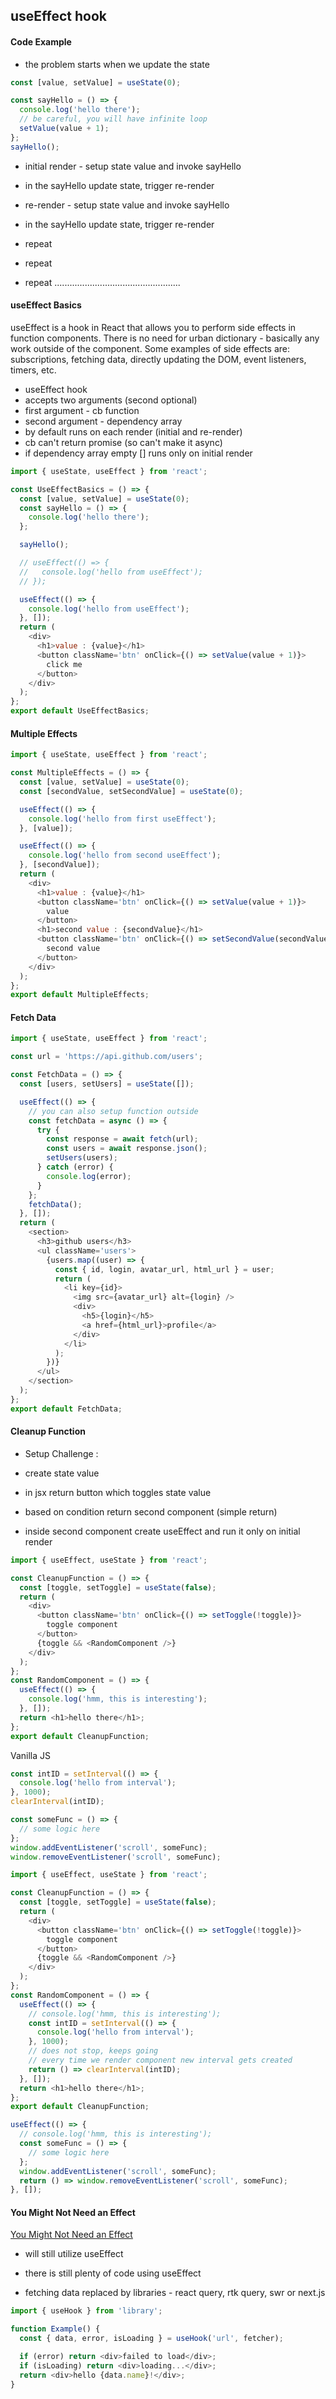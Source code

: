 ## useEffect hook

#### Code Example

- the problem starts when we update the state

```js
const [value, setValue] = useState(0);

const sayHello = () => {
  console.log('hello there');
  // be careful, you will have infinite loop
  setValue(value + 1);
};
sayHello();
```

- initial render - setup state value and invoke sayHello
- in the sayHello update state, trigger re-render

- re-render - setup state value and invoke sayHello
- in the sayHello update state, trigger re-render

- repeat
- repeat
- repeat
  ..................................................


#### useEffect Basics

useEffect is a hook in React that allows you to perform side effects in function components. There is no need for urban dictionary - basically any work outside of the component. Some examples of side effects are: subscriptions, fetching data, directly updating the DOM, event listeners, timers, etc.

- useEffect hook
- accepts two arguments (second optional)
- first argument - cb function
- second argument - dependency array
- by default runs on each render (initial and re-render)
- cb can't return promise (so can't make it async)
- if dependency array empty [] runs only on initial render

```js
import { useState, useEffect } from 'react';

const UseEffectBasics = () => {
  const [value, setValue] = useState(0);
  const sayHello = () => {
    console.log('hello there');
  };

  sayHello();

  // useEffect(() => {
  //   console.log('hello from useEffect');
  // });

  useEffect(() => {
    console.log('hello from useEffect');
  }, []);
  return (
    <div>
      <h1>value : {value}</h1>
      <button className='btn' onClick={() => setValue(value + 1)}>
        click me
      </button>
    </div>
  );
};
export default UseEffectBasics;
```

#### Multiple Effects

```js
import { useState, useEffect } from 'react';

const MultipleEffects = () => {
  const [value, setValue] = useState(0);
  const [secondValue, setSecondValue] = useState(0);

  useEffect(() => {
    console.log('hello from first useEffect');
  }, [value]);

  useEffect(() => {
    console.log('hello from second useEffect');
  }, [secondValue]);
  return (
    <div>
      <h1>value : {value}</h1>
      <button className='btn' onClick={() => setValue(value + 1)}>
        value
      </button>
      <h1>second value : {secondValue}</h1>
      <button className='btn' onClick={() => setSecondValue(secondValue + 1)}>
        second value
      </button>
    </div>
  );
};
export default MultipleEffects;
```

#### Fetch Data

```js
import { useState, useEffect } from 'react';

const url = 'https://api.github.com/users';

const FetchData = () => {
  const [users, setUsers] = useState([]);

  useEffect(() => {
    // you can also setup function outside
    const fetchData = async () => {
      try {
        const response = await fetch(url);
        const users = await response.json();
        setUsers(users);
      } catch (error) {
        console.log(error);
      }
    };
    fetchData();
  }, []);
  return (
    <section>
      <h3>github users</h3>
      <ul className='users'>
        {users.map((user) => {
          const { id, login, avatar_url, html_url } = user;
          return (
            <li key={id}>
              <img src={avatar_url} alt={login} />
              <div>
                <h5>{login}</h5>
                <a href={html_url}>profile</a>
              </div>
            </li>
          );
        })}
      </ul>
    </section>
  );
};
export default FetchData;
```

#### Cleanup Function

- Setup Challenge :

- create state value
- in jsx return button which toggles state value
- based on condition return second component (simple return)
- inside second component create useEffect and run it only on initial render

```js
import { useEffect, useState } from 'react';

const CleanupFunction = () => {
  const [toggle, setToggle] = useState(false);
  return (
    <div>
      <button className='btn' onClick={() => setToggle(!toggle)}>
        toggle component
      </button>
      {toggle && <RandomComponent />}
    </div>
  );
};
const RandomComponent = () => {
  useEffect(() => {
    console.log('hmm, this is interesting');
  }, []);
  return <h1>hello there</h1>;
};
export default CleanupFunction;
```

Vanilla JS

```js
const intID = setInterval(() => {
  console.log('hello from interval');
}, 1000);
clearInterval(intID);
```

```js
const someFunc = () => {
  // some logic here
};
window.addEventListener('scroll', someFunc);
window.removeEventListener('scroll', someFunc);
```

```js
import { useEffect, useState } from 'react';

const CleanupFunction = () => {
  const [toggle, setToggle] = useState(false);
  return (
    <div>
      <button className='btn' onClick={() => setToggle(!toggle)}>
        toggle component
      </button>
      {toggle && <RandomComponent />}
    </div>
  );
};
const RandomComponent = () => {
  useEffect(() => {
    // console.log('hmm, this is interesting');
    const intID = setInterval(() => {
      console.log('hello from interval');
    }, 1000);
    // does not stop, keeps going
    // every time we render component new interval gets created
    return () => clearInterval(intID);
  }, []);
  return <h1>hello there</h1>;
};
export default CleanupFunction;
```

```js
useEffect(() => {
  // console.log('hmm, this is interesting');
  const someFunc = () => {
    // some logic here
  };
  window.addEventListener('scroll', someFunc);
  return () => window.removeEventListener('scroll', someFunc);
}, []);
```

#### You Might Not Need an Effect

[You Might Not Need an Effect](https://beta.reactjs.org/learn/you-might-not-need-an-effect)

- will still utilize useEffect
- there is still plenty of code using useEffect

- fetching data
  replaced by libraries - react query, rtk query, swr or next.js

```js
import { useHook } from 'library';

function Example() {
  const { data, error, isLoading } = useHook('url', fetcher);

  if (error) return <div>failed to load</div>;
  if (isLoading) return <div>loading...</div>;
  return <div>hello {data.name}!</div>;
}
```